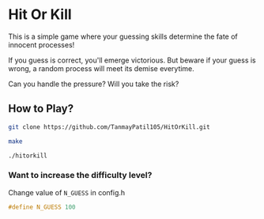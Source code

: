 # Hit Or Kill

This is a simple game where your guessing skills determine the fate of innocent processes!

If you guess is correct, you'll emerge victorious. But beware if your guess is wrong, a random process will meet its demise everytime.

Can you handle the pressure? Will you take the risk?

## How to Play?
```bash
git clone https://github.com/TanmayPatil105/HitOrKill.git
```
```bash
make
```
```
./hitorkill
```
### Want to increase the difficulty level?
Change value of `N_GUESS` in config.h
```c
#define N_GUESS 100
```
